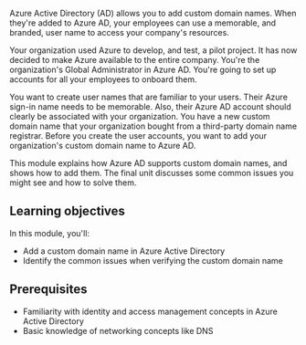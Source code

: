 Azure Active Directory (AD) allows you to add custom domain names. When they're added to Azure AD, your employees can use a memorable, and branded, user name to access your company's resources.

Your organization used Azure to develop, and test, a pilot project. It has now decided to make Azure available to the entire company. You're the organization's Global Administrator in Azure AD. You're going to set up accounts for all your employees to onboard them.

You want to create user names that are familiar to your users. Their Azure sign-in name needs to be memorable. Also, their Azure AD account should clearly be associated with your organization. You have a new custom domain name that your organization bought from a third-party domain name registrar. Before you create the user accounts, you want to add your organization's custom domain name to Azure AD.

This module explains how Azure AD supports custom domain names, and shows how to add them. The final unit discusses some common issues you might see and how to solve them.

## Learning objectives

In this module, you'll:

- Add a custom domain name in Azure Active Directory
- Identify the common issues when verifying the custom domain name

## Prerequisites

- Familiarity with identity and access management concepts in Azure Active Directory
- Basic knowledge of networking concepts like DNS